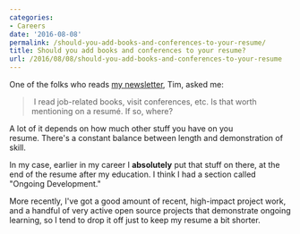 ```yaml
---
categories:
- Careers
date: '2016-08-08'
permalink: /should-you-add-books-and-conferences-to-your-resume/
title: Should you add books and conferences to your resume?
url: /2016/08/08/should-you-add-books-and-conferences-to-your-resume
---
```


One of the folks who reads [my newsletter](https://gomakethings.com/newsletter/), Tim, asked me:

> I read job-related books, visit conferences, etc. Is that worth mentioning on a resumé. If so, where?

A lot of it depends on how much other stuff you have on you resume. There's a constant balance between length and demonstration of skill.

In my case, earlier in my career I **absolutely** put that stuff on there, at the end of the resume after my education. I think I had a section called "Ongoing Development."

More recently, I've got a good amount of recent, high-impact project work, and a handful of very active open source projects that demonstrate ongoing learning, so I tend to drop it off just to keep my resume a bit shorter.